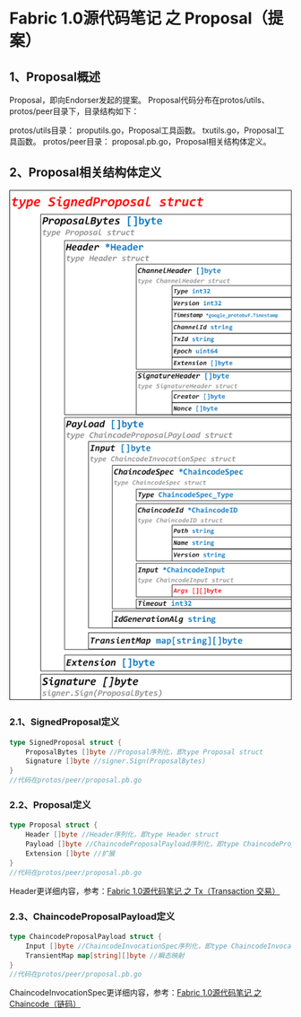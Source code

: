 # Fabric 1.0源代码笔记 之 Proposal（提案）

## 1、Proposal概述

Proposal，即向Endorser发起的提案。
Proposal代码分布在protos/utils、protos/peer目录下，目录结构如下：

protos/utils目录：
	proputils.go，Proposal工具函数。
	txutils.go，Proposal工具函数。
protos/peer目录：
	proposal.pb.go，Proposal相关结构体定义。

## 2、Proposal相关结构体定义

![](SignedProposal.png)

### 2.1、SignedProposal定义

```go
type SignedProposal struct {
	ProposalBytes []byte //Proposal序列化，即type Proposal struct
	Signature []byte //signer.Sign(ProposalBytes)
}
//代码在protos/peer/proposal.pb.go
```

### 2.2、Proposal定义

```go
type Proposal struct {
	Header []byte //Header序列化，即type Header struct
	Payload []byte //ChaincodeProposalPayload序列化，即type ChaincodeProposalPayload struct
	Extension []byte //扩展
}
//代码在protos/peer/proposal.pb.go
```

Header更详细内容，参考：[Fabric 1.0源代码笔记 之 Tx（Transaction 交易）](../tx/README.md)

### 2.3、ChaincodeProposalPayload定义

```go
type ChaincodeProposalPayload struct {
	Input []byte //ChaincodeInvocationSpec序列化，即type ChaincodeInvocationSpec struct
	TransientMap map[string][]byte //瞬态映射
}
//代码在protos/peer/proposal.pb.go
```

ChaincodeInvocationSpec更详细内容，参考：[Fabric 1.0源代码笔记 之 Chaincode（链码）](chaincode/README.md)

	